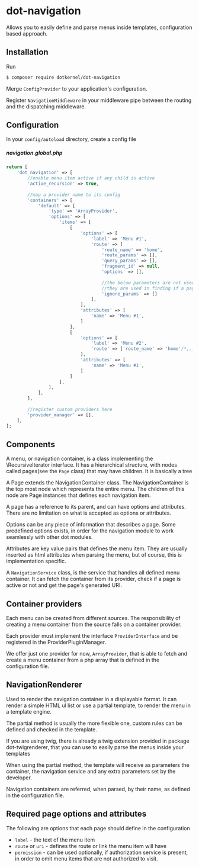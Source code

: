 # dot-navigation

Allows you to easily define and parse menus inside templates, configuration based approach.

## Installation

Run
```bash
$ composer require dotkernel/dot-navigation
```

Merge `ConfigProvider` to your application's configuration.

Register `NavigationMiddleware` in your middleware pipe between the routing and the dispatching middleware.

## Configuration

In your `config/autoload` directory, create a config file

##### navigation.global.php
```php
return [
    'dot_navigation' => [
        //enable menu item active if any child is active
        'active_recursion' => true,
        
        //map a provider name to its config
        'containers' => [
            'default' => [
                'type' => 'ArrayProvider',
                'options' => [
                    'items' => [
                        [
                            'options' => [
                                'label' => 'Menu #1',
                                'route' => [
                                    'route_name' => 'home',
                                    'route_params' => [],
                                    'query_params' => [],
                                    'fragment_id' => null,
                                    'options' => [],
                                    
                                    //the below parameters are not used in route generation
                                    //they are used in finding if a page is active by omitting some parameters from the check
                                    'ignore_params' => []
                                ],
                            ],
                            'attributes' => [
                                'name' => 'Menu #1',
                            ]
                        ],
                        [
                            'options' => [
                                'label' => 'Menu #2',
                                'route' => ['route_name' => 'home'/*,...*/],
                            ],
                            'attributes' => [
                                'name' => 'Menu #1',
                            ]
                        ]
                    ],
                ],
            ],
        ],
        
        //register custom providers here
        'provider_manager' => [],
    ],
];
```

## Components

A menu, or navigation container, is a class implementing the \RecursiveIterator interface. It has a hierarchical structure, with nodes called pages(see the `Page` class) that may have children. It is basically a tree

A Page extends the NavigationContainer class. The NavigationContainer is the top most node which represents the entire menu. The children of this node are Page instances that defines each navigation item.

A page has a reference to its parent, and can have options and attributes. There are no limitation on what is accepted as options or attributes.

Options can be any piece of information that describes a page. Some predefined options exists, in order for the navigation module to work seamlessly with other dot modules.

Attributes are key value pairs that defines the menu item. They are usually inserted as html attributes when parsing the menu, but of course, this is implementation specific.

A `NavigationService` class, is the service that handles all defined menu container. It can fetch the container from its provider, check if a page is active or not and get the page's generated URI.


## Container providers

Each menu can be created from different sources. The responsibility of creating a menu container from the source falls on a container provider.

Each provider must implement the interface `ProviderInterface` and be registered in the ProviderPluginManager.

We offer just one provider for now, `ArrayProvider`, that is able to fetch and create a menu container from a php array that is defined in the configuration file.


## NavigationRenderer

Used to render the navigation container in a displayable format. It can render a simple HTML ul list or use a partial template, to render the menu in a template engine.

The partial method is usually the more flexible one, custom rules can be defined and checked in the template.

If you are using twig, there is already a twig extension provided in package dot-twigrenderer, that you can use to easily parse the menus inside your templates


When using the partial method, the template will receive as parameters the container, the navigation service and any extra parameters set by the developer.

Navigation containers are referred, when parsed, by their name, as defined in the configuration file.

## Required page options and attributes

The following are options that each page should define in the configuration
* `label` - the text of the menu item
* `route` or `uri` - defines the route or link the menu item will have
* `permission` - can be used optionally, if authorization service is present, in order to omit menu items that are not authorized to visit.
